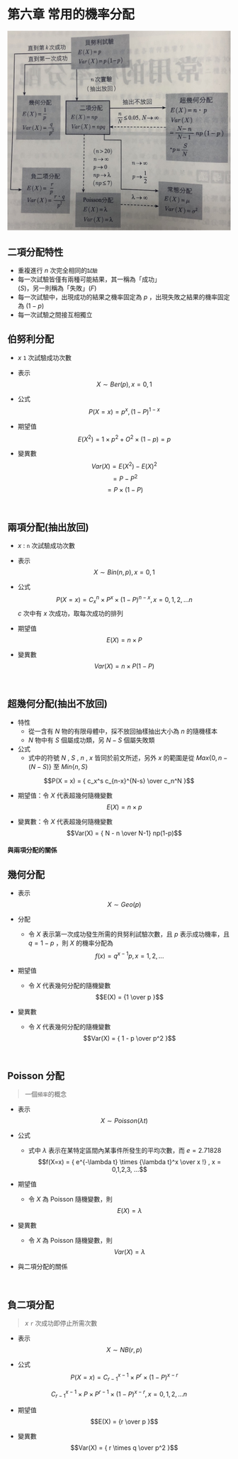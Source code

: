 # 第六章 常用的機率分配

![](https://github.com/GraysonChiang/note/blob/master/src/statistics/images/ch6.jpg?raw=true)

## 二項分配特性
* 重複進行 $n$ 次完全相同的`試驗`
* 每一次試驗皆僅有兩種可能結果，其一稱為「成功」$(S)$，另一則稱為「失敗」$(F)$
* 每一次試驗中，出現成功的結果之機率固定為 $p$ ，出現失敗之結果的機率固定為 $(1-p)$
* 每一次試驗之間接互相獨立

## 伯努利分配
* $x$ `1` 次試驗成功次數
* 表示
$$X \sim Ber(p) , x = 0,1$$
* 公式
$$P(X=x) = p^x , (1-P)^{1-x}$$
* 期望值
$$E(X^2) = 1 \times p^2 + O^2 \times (1-p) = p$$

* 變異數
$$Var(X) = E(X^2) - E(X)^2$$
$$= P - P^2$$
$$= P \times (1-P)$$

<br>

## 兩項分配(抽出放回)
* $x$ : `n` 次試驗成功次數
* 表示
$$X \sim Bin(n,p) , x = 0,1$$
* 公式
$$P(X=x) = C_x^n \times P^x \times (1-P)^{n-x} , x=0,1,2,...n$$
$c$ 次中有 $x$ 次成功，取每次成功的排列

* 期望值
$$E(X) = n \times P$$
* 變異數
$$Var(X) = n \times P(1-P)$$

<br>

## 超幾何分配(抽出不放回)
* 特性
    * 從一含有 $N$ 物的有限母體中，採不放回抽樣抽出大小為 $n$ 的隨機樣本
    * $N$ 物中有 $S$ 個屬成功類，另 $N-S$ 個屬失敗類
* 公式
    * 式中的符號 $N$ , $S$ , $n$ , $x$ 皆同於前文所述，另外 $x$ 的範圍是從 $Max \lbrace 0,n-(N-S) \rbrace$ 至 $Min \lbrace n,S \rbrace$

$$P(X = x) =  { c_x^s c_{n-x}^{N-s}   \over  c_n^N }$$

* 期望值：令 $X$ 代表超幾何隨機變數
$$E(X) = n \times p$$

* 變異數：令 $X$ 代表超幾何隨機變數
$$Var(X) = { N - n \over N-1} np(1-p)$$

#### 與兩項分配的關係

## 幾何分配
* 表示
$$X \sim Geo(p)$$
* 分配
    * 令 $X$ 表示第一次成功發生所需的貝努利試驗次數，且 $p$ 表示成功機率，且 $q = 1-p$ ，則 $X$ 的機率分配為
    $$f(x) = q^{x-1} p , x = 1,2,...$$
    
* 期望值
    * 令 $X$ 代表幾何分配的隨機變數
$$E(X) = {1 \over p }$$

* 變異數
    * 令 $X$ 代表幾何分配的隨機變數
$$Var(X) = { 1 - p \over p^2 }$$

<br>

## Poisson 分配
> 一個`頻率`的概念

* 表示
$$X \sim Poisson(\lambda t)$$


* 公式
    * 式中 $\lambda$ 表示在某特定區間內某事件所發生的平均次數，而 $e = 2.71828$
    $$f(X=x) = { e^{-\lambda t}  \times {\lambda t}^x \over x !}  , x = 0,1,2,3, ...$$
* 期望值
    * 令 $X$ 為 Poisson 隨機變數，則
$$E(X) = \lambda$$
* 變異數
    * 令 $X$ 為 Poisson 隨機變數，則
$$Var(X) =  \lambda$$
*  與二項分配的關係

<br>


## 負二項分配

> $x$ `r` 次成功即停止所需次數

* 表示
$$X \sim NB(r,p)$$

* 公式
$$P(X=x) = C_{r-1}^{x-1} \times P^r \times (1 - P)^{x-r}$$

$$ C_{r-1}^{x-1} \times P \times  P^{r-1} \times (1 - P)^{x-r} , x=0,1,2,...n$$

* 期望值
$$E(X) = {r \over p }$$

* 變異數
$$Var(X) =  { r \times q \over p^2 }$$